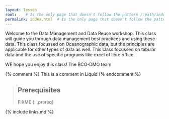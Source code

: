 ```yaml
---
layout: lesson
root: .  # Is the only page that doesn't follow the pattern /:path/index.html
permalink: index.html  # Is the only page that doesn't follow the pattern /:path/index.html
---
```

Welcome to the Data Management and Data Reuse workshop. This class will guide you through data management best practices and using these data. This class focussed on Oceanographic data, but the principles are applicable for other types of data as well. This class focussed on tabular data and the use of specific programs like excel of libre office. 

WE hope you enjoy this class!
The BCO-DMO team

<!-- this is an html comment -->

{% comment %} This is a comment in Liquid {% endcomment %}

> ## Prerequisites
>
> FIXME
{: .prereq}

{% include links.md %}
